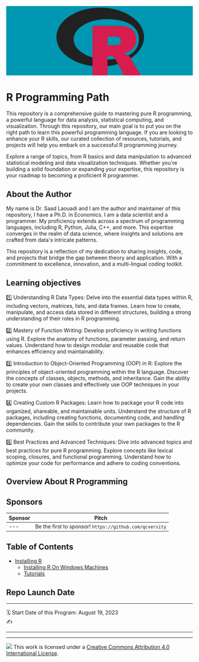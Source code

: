 <div align="center">
  <img src="./assets/rlogoteal2.png">
</div>


R Programming Path
================
This repository is a comprehensive guide to mastering pure R programming, a powerful language for data analysis, statistical computing, and visualization. Through this repository, our main goal is to put you on the right path to learn this powerful programming language. If you are looking to enhance your R skills, our curated collection of resources, tutorials, and projects will help you embark on a successful R programming journey.

Explore a range of topics, from R basics and data manipulation to advanced statistical modeling and data visualization techniques. Whether you're building a solid foundation or expanding your expertise, this repository is your roadmap to becoming a proficient R programmer.

## About the Author 
My name is Dr. Saad Laouadi and I am the author and maintainer of this repository, I have a Ph.D. in Economics. I am a data scientist and a programmer. My proficiency extends across a spectrum of programming languages, including R, Python, Julia, C++, and more. This expertise converges in the realm of data science, where insights and solutions are crafted from data's intricate patterns.
 
This repository is a reflection of my dedication to sharing insights, code, and projects that bridge the gap between theory and application. With a commitment to excellence, innovation, and a multi-lingual coding toolkit. 


## Learning objectives

:one: Understanding R Data Types: Delve into the essential data types within R, including vectors, matrices, lists, and data frames. Learn how to create, manipulate, and access data stored in different structures, building a strong understanding of their roles in R programming.

:two: Mastery of Function Writing: Develop proficiency in writing functions using R. Explore the anatomy of functions, parameter passing, and return values. Understand how to design modular and reusable code that enhances efficiency and maintainability.

:three: Introduction to Object-Oriented Programming (OOP) in R: Explore the principles of object-oriented programming within the R language. Discover the concepts of classes, objects, methods, and inheritance. Gain the ability to create your own classes and effectively use OOP techniques in your projects.

:four: Creating Custom R Packages: Learn how to package your R code into organized, shareable, and maintainable units. Understand the structure of R packages, including creating functions, documenting code, and handling dependencies. Gain the skills to contribute your own packages to the R community.

:five: Best Practices and Advanced Techniques: Dive into advanced topics and best practices for pure R programming. Explore concepts like lexical scoping, closures, and functional programming. Understand how to optimize your code for performance and adhere to coding conventions.

## Overview About R Programming


## Sponsors

| Sponsor | Pitch |
| --- | --- |
| --- | Be the first to sponsor! `https://github.com/qcversity` |



## Table of Contents

- [Installing R](https://github.com/qcversity/RProgrammingPath/blob/main/InstallingR.md)
  - [Installing R On Windows Machines](https://github.com/qcversity/RProgrammingPath/blob/main/01.%20REnvSetup/01.%2001.%20Installing%20R%20on%20Windows%20.html)  
  - [Tutorials](#tutorials)
 




## Repo Launch Date

-----

:spiral_calendar: Start Date of this Program: August 19, 2023      
:writing_hand:   

-----

-----

![](https://i.creativecommons.org/l/by/4.0/88x31.png)  This work is
licensed under a [Creative Commons Attribution 4.0 International
License](https://creativecommons.org/licenses/by/4.0/).
